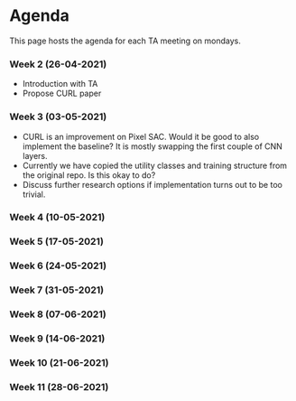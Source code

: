 # Agenda
This page hosts the agenda for each TA meeting on mondays.

### Week 2 (26-04-2021)
- Introduction with TA 
- Propose CURL paper 

### Week 3 (03-05-2021)
- CURL is an improvement on Pixel SAC. Would it be good to also implement the baseline? It is mostly swapping the first couple of CNN layers.
- Currently we have copied the utility classes and training structure from the original repo. Is this okay to do?
- Discuss further research options if implementation turns out to be too trivial.
### Week 4 (10-05-2021)

### Week 5 (17-05-2021)

### Week 6 (24-05-2021)

### Week 7 (31-05-2021)

### Week 8 (07-06-2021)

### Week 9 (14-06-2021)

### Week 10 (21-06-2021)

### Week 11 (28-06-2021)